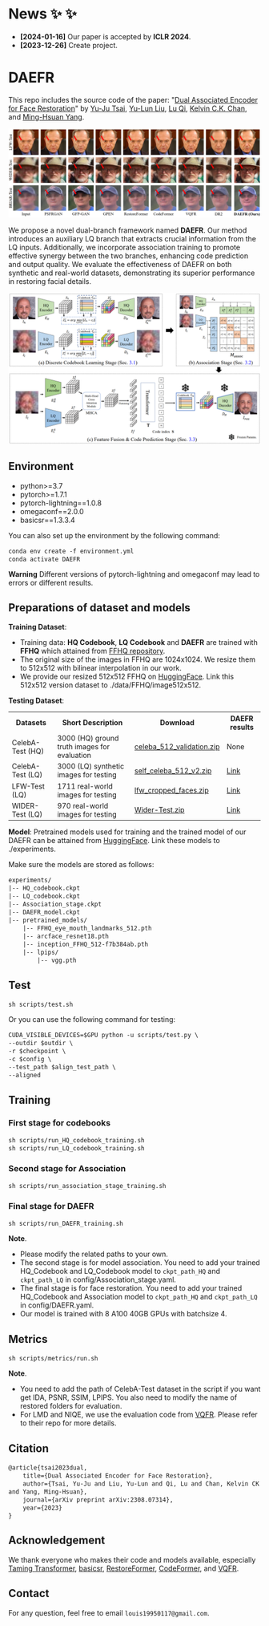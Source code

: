 # News  ✨ ✨ 
<!-- - **20230915** Update an online demo [![Huggingface Gradio](https://img.shields.io/static/v1?label=Demo&message=Huggingface%20Gradio&color=orange)](https://huggingface.co/spaces/wzhouxiff/RestoreFormerPlusPlus)
- **20230116** For convenience, we further upload the [test datasets](#testset), including CelebA (both HQ and LQ data), LFW-Test, CelebChild-Test, and Webphoto-Test, to OneDrive and BaiduYun.
- **20221003** We provide the link of the [test datasets](#testset).
- **20220924** We add the code for [**metrics**](#metrics) in scripts/metrics. -->
- **[2024-01-16]** Our paper is accepted by **ICLR 2024**.
- **[2023-12-26]** Create project.


# DAEFR

This repo includes the source code of the paper: "[Dual Associated Encoder for Face Restoration](https://arxiv.org/abs/2308.07314)" by [Yu-Ju Tsai](https://liagm.github.io/), [Yu-Lun Liu](https://yulunalexliu.github.io/), [Lu Qi](https://luqi.info/), [Kelvin C.K. Chan](https://ckkelvinchan.github.io/), and [Ming-Hsuan Yang](https://faculty.ucmerced.edu/mhyang/).

![](assets/DAEFR_results.png)

We propose a novel dual-branch framework named **DAEFR**. Our method introduces an auxiliary LQ branch that extracts crucial information from the LQ inputs. Additionally, we incorporate association training to promote effective synergy between the two branches, enhancing code prediction and output quality. We evaluate the effectiveness of DAEFR on both synthetic and real-world datasets, demonstrating its superior performance in restoring facial details.

![](assets/DAEFR_arch.png)

## Environment

- python>=3.7
- pytorch>=1.7.1
- pytorch-lightning==1.0.8
- omegaconf==2.0.0
- basicsr==1.3.3.4

You can also set up the environment by the following command:
```
conda env create -f environment.yml
conda activate DAEFR
```

**Warning** Different versions of pytorch-lightning and omegaconf may lead to errors or different results.

## Preparations of dataset and models

**Training Dataset**: 
- Training data: **HQ Codebook**, **LQ Codebook** and **DAEFR** are trained with **FFHQ** which attained from [FFHQ repository](https://github.com/NVlabs/ffhq-dataset). 
- The original size of the images in FFHQ are 1024x1024. We resize them to 512x512 with bilinear interpolation in our work. 
- We provide our resized 512x512 FFHQ on [HuggingFace](https://huggingface.co/datasets/LIAGM/FFHQ_datasets/tree/main). Link this 512x512 version dataset to ./data/FFHQ/image512x512.

**Testing Dataset**: 
   <!-- * CelebA-Test-HQ: [HuggingFace](https://huggingface.co/datasets/LIAGM/DAEFR_test_datasets/blob/main/celeba_512_validation.zip);
   * CelebA-Test-LQ: [HuggingFace](https://huggingface.co/datasets/LIAGM/DAEFR_test_datasets/blob/main/self_celeba_512_v2.zip);
   * LFW-Test: [HuggingFace](https://huggingface.co/datasets/LIAGM/DAEFR_test_datasets/blob/main/lfw_cropped_faces.zip);
   * WIDER-Test: [HuggingFace](https://huggingface.co/datasets/LIAGM/DAEFR_test_datasets/blob/main/Wider-Test.zip); -->
<table>
<tr>
    <th>Datasets</th>
    <th>Short Description</th>
    <th>Download</th>
    <th>DAEFR results</th>
</tr>
<tr>
    <td>CelebA-Test (HQ)</td>
    <td>3000 (HQ) ground truth images for evaluation</td>
    <td><a href="https://huggingface.co/datasets/LIAGM/DAEFR_test_datasets/blob/main/celeba_512_validation.zip">celeba_512_validation.zip</a></td>
    <td>None</td>
</tr>
<tr>
    <td>CelebA-Test (LQ)</td>
    <td>3000 (LQ) synthetic images for testing</td>
    <td><a href="https://huggingface.co/datasets/LIAGM/DAEFR_test_datasets/blob/main/self_celeba_512_v2.zip">self_celeba_512_v2.zip</a></td>
    <td><a href="https://huggingface.co/datasets/LIAGM/DAEFR_results/blob/main/DAEFR_celeba.zip">Link</a></td>
</tr>  
<tr>
    <td>LFW-Test (LQ)</td>
    <td>1711 real-world images for testing</td>
    <td><a href="https://huggingface.co/datasets/LIAGM/DAEFR_test_datasets/blob/main/lfw_cropped_faces.zip">lfw_cropped_faces.zip</a></td>
    <td><a href="https://huggingface.co/datasets/LIAGM/DAEFR_results/blob/main/DAEFR_lfw.zip">Link</a></td>
</tr>
<tr>
    <td>WIDER-Test (LQ)</td>
    <td>970 real-world images for testing</td>
    <td><a href="https://huggingface.co/datasets/LIAGM/DAEFR_test_datasets/blob/main/Wider-Test.zip">Wider-Test.zip</a></td>
    <td><a href="https://huggingface.co/datasets/LIAGM/DAEFR_results/blob/main/DAEFR_wider.zip">Link</a></td>
</tr>
</table>

**Model**: Pretrained models used for training and the trained model of our DAEFR can be attained from [HuggingFace](https://huggingface.co/LIAGM/DAEFR_pretrain_model/tree/main). Link these models to ./experiments.

Make sure the models are stored as follows:
```
experiments/
|-- HQ_codebook.ckpt
|-- LQ_codebook.ckpt
|-- Association_stage.ckpt
|-- DAEFR_model.ckpt
|-- pretrained_models/
    |-- FFHQ_eye_mouth_landmarks_512.pth
    |-- arcface_resnet18.pth    
    |-- inception_FFHQ_512-f7b384ab.pth
    |-- lpips/
        |-- vgg.pth

```

## Test
    sh scripts/test.sh
Or you can use the following command for testing:
```
CUDA_VISIBLE_DEVICES=$GPU python -u scripts/test.py \
--outdir $outdir \
-r $checkpoint \
-c $config \
--test_path $align_test_path \
--aligned
```

## Training
### First stage for codebooks
    sh scripts/run_HQ_codebook_training.sh
    sh scripts/run_LQ_codebook_training.sh
### Second stage for Association
    sh scripts/run_association_stage_training.sh
### Final stage for DAEFR
    sh scripts/run_DAEFR_training.sh

**Note**. 
- Please modify the related paths to your own.
- The second stage is for model association. You need to add your trained HQ\_Codebook and LQ\_Codebook model to `ckpt_path_HQ` and `ckpt_path_LQ` in config/Association_stage.yaml.
- The final stage is for face restoration. You need to add your trained HQ\_Codebook and Association model to `ckpt_path_HQ` and `ckpt_path_LQ` in config/DAEFR.yaml.
- Our model is trained with 8 A100 40GB GPUs with batchsize 4.

## <a id="metrics">Metrics</a>
    sh scripts/metrics/run.sh
    
**Note**. 
- You need to add the path of CelebA-Test dataset in the script if you want get IDA, PSNR, SSIM, LPIPS. You also need to modify the name of restored folders for evaluation.
- For LMD and NIQE, we use the evaluation code from [VQFR](https://github.com/TencentARC/VQFR). Please refer to their repo for more details.

## Citation
    @article{tsai2023dual,
        title={Dual Associated Encoder for Face Restoration},
        author={Tsai, Yu-Ju and Liu, Yu-Lun and Qi, Lu and Chan, Kelvin CK and Yang, Ming-Hsuan},
        journal={arXiv preprint arXiv:2308.07314},
        year={2023}
    }

## Acknowledgement
We thank everyone who makes their code and models available, especially [Taming Transformer](https://github.com/CompVis/taming-transformers), [basicsr](https://github.com/XPixelGroup/BasicSR), [RestoreFormer](https://github.com/wzhouxiff/RestoreFormer), [CodeFormer](https://github.com/sczhou/CodeFormer), and [VQFR](https://github.com/TencentARC/VQFR).

## Contact
For any question, feel free to email `louis19950117@gmail.com`.